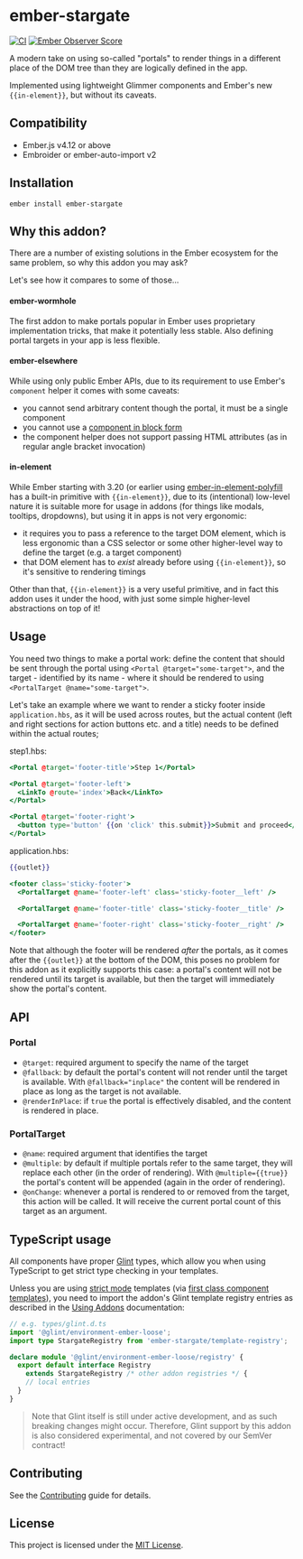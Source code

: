 # ember-stargate

[![CI](https://github.com/kaliber5/ember-stargate/actions/workflows/ci.yml/badge.svg)](https://github.com/kaliber5/ember-stargate/actions/workflows/ci.yml)
[![Ember Observer Score](https://emberobserver.com/badges/ember-stargate.svg)](https://emberobserver.com/addons/ember-stargate)

A modern take on using so-called "portals" to render things in a
different place of the DOM tree than they are logically defined in the app.

Implemented using lightweight Glimmer components and Ember's new `{{in-element}}`,
but without its caveats.

## Compatibility

- Ember.js v4.12 or above
- Embroider or ember-auto-import v2

## Installation

```
ember install ember-stargate
```

## Why this addon?

There are a number of existing solutions in the Ember ecosystem for the same
problem, so why this addon you may ask?

Let's see how it compares to some of those...

#### ember-wormhole

The first addon to make portals popular in Ember uses proprietary implementation
tricks, that make it potentially less stable. Also defining portal targets in your
app is less flexible.

#### ember-elsewhere

While using only public Ember APIs, due to its requirement to use Ember's
`component` helper it comes with some caveats:

- you cannot send arbitrary content though the portal, it must be a single component
- you cannot use a [component in block form](https://github.com/ef4/ember-elsewhere/issues/2)
- the component helper does not support passing HTML attributes (as in regular angle bracket invocation)

#### in-element

While Ember starting with 3.20 (or earlier using [ember-in-element-polyfill](https://github.com/ember-polyfills/ember-in-element-polyfill)
has a built-in primitive with `{{in-element}}`, due to its (intentional) low-level nature it is suitable
more for usage in addons (for things like modals, tooltips, dropdowns), but using it in apps is not very ergonomic:

- it requires you to pass a reference to the target DOM element, which is less ergonomic than a CSS selector or some other
  higher-level way to define the target (e.g. a target component)
- that DOM element has to _exist_ already before using `{{in-element}}`, so it's sensitive to rendering timings

Other than that, `{{in-element}}` is a very useful primitive, and in fact this addon uses it under the hood,
with just some simple higher-level abstractions on top of it!

## Usage

You need two things to make a portal work: define the content that should be sent through the portal using
`<Portal @target="some-target">`, and the target - identified by its name - where it should be rendered to
using `<PortalTarget @name="some-target">`.

Let's take an example where we want to render a sticky footer inside `application.hbs`, as it will be used
across routes, but the actual content (left and right sections for action buttons etc. and a title) needs
to be defined within the actual routes;

step1.hbs:

```hbs
<Portal @target='footer-title'>Step 1</Portal>

<Portal @target='footer-left'>
  <LinkTo @route='index'>Back</LinkTo>
</Portal>

<Portal @target='footer-right'>
  <button type='button' {{on 'click' this.submit}}>Submit and proceed</button>
</Portal>
```

application.hbs:

```hbs
{{outlet}}

<footer class='sticky-footer'>
  <PortalTarget @name='footer-left' class='sticky-footer__left' />

  <PortalTarget @name='footer-title' class='sticky-footer__title' />

  <PortalTarget @name='footer-right' class='sticky-footer__right' />
</footer>
```

Note that although the footer will be rendered _after_ the portals, as it comes after the `{{outlet}}` at the
bottom of the DOM, this poses no problem for this addon as it explicitly supports this case: a portal's content
will not be rendered until its target is available, but then the target will immediately show the portal's content.

## API

### Portal

- `@target`: required argument to specify the name of the target
- `@fallback`: by default the portal's content will not render until the target is available.
  With `@fallback="inplace"` the content will be rendered in place as long as the target is not available.
- `@renderInPlace`: if `true` the portal is effectively disabled, and the content is rendered in place.

### PortalTarget

- `@name`: required argument that identifies the target
- `@multiple`: by default if multiple portals refer to the same target, they will replace each other
  (in the order of rendering). With `@multiple={{true}}` the portal's content will be appended (again in the order of rendering).
- `@onChange`: whenever a portal is rendered to or removed from the target, this action will be called. It will receive
  the current portal count of this target as an argument.

## TypeScript usage

All components have proper [Glint](https://github.com/typed-ember/glint) types, which allow you when using TypeScript to get strict type checking in your templates.

Unless you are using [strict mode](http://emberjs.github.io/rfcs/0496-handlebars-strict-mode.html) templates (via [first class component templates](http://emberjs.github.io/rfcs/0779-first-class-component-templates.html)),
you need to import the addon's Glint template registry entries as described in the [Using Addons](https://typed-ember.gitbook.io/glint/using-glint/ember/using-addons#using-glint-enabled-addons) documentation:

```ts
// e.g. types/glint.d.ts
import '@glint/environment-ember-loose';
import type StargateRegistry from 'ember-stargate/template-registry';

declare module '@glint/environment-ember-loose/registry' {
  export default interface Registry
    extends StargateRegistry /* other addon registries */ {
    // local entries
  }
}
```

> Note that Glint itself is still under active development, and as such breaking changes might occur. Therefore, Glint support by this addon is also considered experimental, and not covered by our SemVer contract!

## Contributing

See the [Contributing](CONTRIBUTING.md) guide for details.

## License

This project is licensed under the [MIT License](LICENSE.md).
